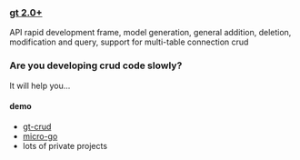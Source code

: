### [gt 2.0+](https://github.com/dreamlu/gt)

API rapid development frame, model generation, general addition, deletion, modification and query, support for
multi-table connection crud

### Are you developing crud code slowly?

It will help you...

#### demo  
- [gt-crud](https://github.com/dreamlu/gt-crud)   
- [micro-go](https://github.com/dreamlu/micro-go)   
- lots of private projects  